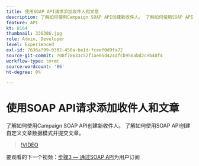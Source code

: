 ```yaml
---
title: 使用SOAP API请求添加收件人和文章
description: 了解如何使用Campaign SOAP API创建新收件人。 了解如何使用SOAP API创建自定义文章数据模式并提交文章。
feature: API
kt: 8164
thumbnail: 336386.jpg
role: Admin, Developer
level: Experienced
exl-id: 7636a799-0302-458a-be1d-fceef0d9fa72
source-git-commit: 708f78633c52f1ae65d424dfcb956abd2ceb48f4
workflow-type: tm+mt
source-wordcount: '86'
ht-degree: 0%

---
```


# 使用SOAP API请求添加收件人和文章

了解如何使用Campaign SOAP API创建新收件人。 了解如何使用SOAP API创建自定义文章数据模式并提交文章。

>[!VIDEO](https://video.tv.adobe.com/v/336386?quality=12)

要观看的下一个视频：[步骤3 — 通过SOAP API](/help/tutorial-using-soap-apis/subscribe-users-via-soap-api.md)为用户订阅